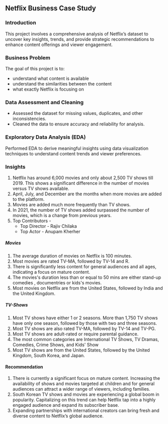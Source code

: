 ## Netflix Business Case Study
### Introduction
This project involves a comprehensive analysis of Netflix’s dataset to uncover key insights, trends, and provide strategic recommendations to enhance content offerings and viewer engagement.

### Business Problem
The goal of this project is to:
- understand what content is available
- understand the similarities between the content
- what exactly Netflix is focusing on

### Data Assessment and Cleaning
- Assessed the dataset for missing values, duplicates, and other inconsistencies.
- Cleaned the data to ensure accuracy and reliability for analysis.


### Exploratory Data Analysis (EDA)
Performed EDA to derive meaningful insights using data visualization techniques to understand content trends and viewer preferences.

### Insights
1. Netflix has around 6,000 movies and only about 2,500 TV shows till 2019. This shows a significant difference in the number of movies versus TV shows available.
2. April, July, and December are the months when more movies are added to the platform.
3. Movies are added much more frequently than TV shows.
4. In 2021, the number of TV shows added surpassed the number of movies, which is a change from previous years.
5. Top Contributors -
     - Top Director - Rajiv Chilaka
     - Top Actor - Anupam Kherher
       
##### Movies
1. The average duration of movies on Netflix is 100 minutes.
2. Most movies are rated TV-MA, followed by TV-14 and R.
3. There is significantly less content for general audiences and all ages, indicating a focus on mature content.
4. The movies's duration less than or equal to 50 mins are either stand-up comedies , documentries or kids's movies.
5. Most movies on Netflix are from the United States, followed by India and the United Kingdom.

##### TV-Shows
1. Most TV shows have either 1 or 2 seasons. More than 1,750 TV shows have only one season, followed by those with two and three seasons.
2. Most TV shows are also rated TV-MA, followed by TV-14 and TV-PG.
3. Most TV shows are adult-rated or require parental guidance.
4. The most common categories are International TV Shows, TV Dramas, Comedies, Crime Shows, and Kids' Show
5. Most TV shows are from the United States, followed by the United Kingdom, South Korea, and Japan.
   
#### Recommendation
1. There is currently a significant focus on mature content. Increasing the availability of shows and movies targeted at children and for general audiences can attract a wider range of viewers, including families.
2. South Korean TV shows and movies are experiencing a global boom in popularity. Capitalizing on this trend can help Netflix tap into a highly engaged audience and expand its subscriber base.
3. Expanding partnerships with international creators can bring fresh and diverse content to Netflix’s global audience.
